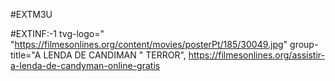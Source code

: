 #EXTM3U

#EXTINF:-1 tvg-logo="  "https://filmesonlines.org/content/movies/posterPt/185/30049.jpg" group-title="A LENDA DE CANDIMAN  " TERROR", https://filmesonlines.org/assistir-a-lenda-de-candyman-online-gratis
